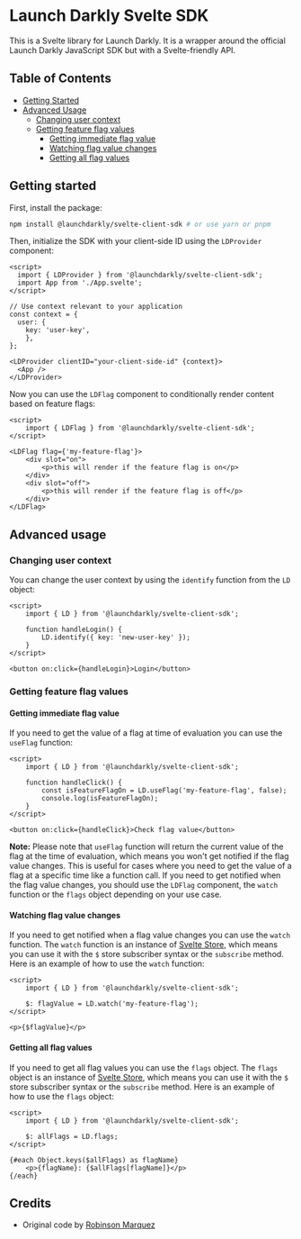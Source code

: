 # Launch Darkly Svelte SDK

This is a Svelte library for Launch Darkly. It is a wrapper around the official Launch Darkly JavaScript SDK but with a Svelte-friendly API.

## Table of Contents

- [Getting Started](#getting-started)
- [Advanced Usage](#advanced-usage)
  - [Changing user context](#changing-user-context)
  - [Getting feature flag values](#getting-feature-flag-values)
    - [Getting immediate flag value](#getting-immediate-flag-value)
    - [Watching flag value changes](#watching-flag-value-changes)
    - [Getting all flag values](#getting-all-flag-values)

## Getting started

First, install the package:

```bash
npm install @launchdarkly/svelte-client-sdk # or use yarn or pnpm
```

Then, initialize the SDK with your client-side ID using the `LDProvider` component:

```svelte
<script>
  import { LDProvider } from '@launchdarkly/svelte-client-sdk';
  import App from './App.svelte';
</script>

// Use context relevant to your application
const context = {
  user: {
    key: 'user-key',
    },
};

<LDProvider clientID="your-client-side-id" {context}>
  <App />
</LDProvider>
```

Now you can use the `LDFlag` component to conditionally render content based on feature flags:

```svelte
<script>
    import { LDFlag } from '@launchdarkly/svelte-client-sdk';
</script>

<LDFlag flag={'my-feature-flag'}>
    <div slot="on">
        <p>this will render if the feature flag is on</p>
    </div>
    <div slot="off">
        <p>this will render if the feature flag is off</p>
    </div>
</LDFlag>
```

## Advanced usage

### Changing user context

You can change the user context by using the `identify` function from the `LD` object:

```svelte
<script>
    import { LD } from '@launchdarkly/svelte-client-sdk';

    function handleLogin() {
        LD.identify({ key: 'new-user-key' });
    }
</script>

<button on:click={handleLogin}>Login</button>
```

### Getting feature flag values

#### Getting immediate flag value

If you need to get the value of a flag at time of evaluation you can use the `useFlag` function:

```svelte
<script>
    import { LD } from '@launchdarkly/svelte-client-sdk';

    function handleClick() {
        const isFeatureFlagOn = LD.useFlag('my-feature-flag', false);
        console.log(isFeatureFlagOn);
    }
</script>

<button on:click={handleClick}>Check flag value</button>
```

**Note:** Please note that `useFlag` function will return the current value of the flag at the time of evaluation, which means you won't get notified if the flag value changes. This is useful for cases where you need to get the value of a flag at a specific time like a function call. If you need to get notified when the flag value changes, you should use the `LDFlag` component, the `watch` function or the `flags` object depending on your use case.

#### Watching flag value changes

If you need to get notified when a flag value changes you can use the `watch` function. The `watch` function is an instance of [Svelte Store](https://svelte.dev/docs/svelte-store), which means you can use it with the `$` store subscriber syntax or the `subscribe` method. Here is an example of how to use the `watch` function:

```svelte
<script>
    import { LD } from '@launchdarkly/svelte-client-sdk';

    $: flagValue = LD.watch('my-feature-flag');
</script>

<p>{$flagValue}</p>
```

#### Getting all flag values

If you need to get all flag values you can use the `flags` object. The `flags` object is an instance of [Svelte Store](https://svelte.dev/docs/svelte-store), which means you can use it with the `$` store subscriber syntax or the `subscribe` method. Here is an example of how to use the `flags` object:

```svelte
<script>
    import { LD } from '@launchdarkly/svelte-client-sdk';

    $: allFlags = LD.flags;
</script>

{#each Object.keys($allFlags) as flagName}
    <p>{flagName}: {$allFlags[flagName]}</p>
{/each}
```

## Credits

- Original code by [Robinson Marquez](https://github.com/nosnibor89)